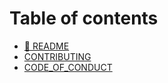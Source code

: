 # Table of contents

* [🍓 README](README.md)
* [CONTRIBUTING](contributing.md)
* [CODE\_OF\_CONDUCT](code\_of\_conduct.md)
